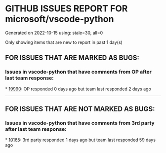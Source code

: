 
# GITHUB ISSUES REPORT FOR microsoft/vscode-python


Generated on 2022-10-15 using: stale=30, all=0


Only showing items that are new to report in past 1 day(s)


## FOR ISSUES THAT ARE MARKED AS BUGS:


### Issues in vscode-python that have comments from OP after last team response:


\* [19990](https://github.com/microsoft/vscode-python/issues/19990 "`& was unexpected at this time.`: &quot;Command Prompt&quot; terminal seems to be misidentified as PowerShell upon restore"): OP responded 0 days ago but team last responded 2 days ago

---

## FOR ISSUES THAT ARE NOT MARKED AS BUGS:


### Issues in vscode-python that have comments from 3rd party after last team response:


\* [10165](https://github.com/microsoft/vscode-python/issues/10165 "Fix environment-dependent git pre-commit hooks"): 3rd party responded 1 days ago but team last responded 59 days ago
